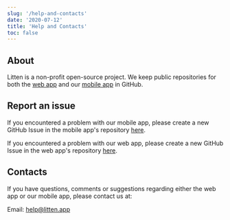 ```yaml
---
slug: '/help-and-contacts'
date: '2020-07-12'
title: 'Help and Contacts'
toc: false
---
```


## About

Litten is a non-profit open-source project. We keep public repositories for both the [web app][webapp] and our [mobile app][mobileapp] in GitHub.

## Report an issue

If you encountered a problem with our mobile app, please create a new GitHub Issue in the mobile app's repository [here][mobileappissue].

If you encountered a problem with our web app, please create a new GitHub Issue in the web app's repository [here][webappissue].

## Contacts

If you have questions, comments or suggestions regarding either the web app or our mobile app, please contact us at:

Email: [help@litten.app][helpmail]

<!-- References -->

[webapp]: https://github.com/joaocarmo/litten-web
[mobileapp]: https://github.com/joaocarmo/litten-app
[mobileappissue]: https://github.com/joaocarmo/litten-app/issues/new
[webappissue]: https://github.com/joaocarmo/litten-web/issues/new
[helpmail]: mailto:help@litten.app
